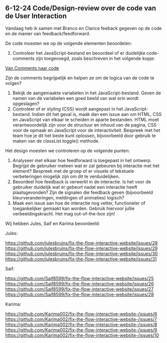## 6-12-24 Code/Design-review over de code van de User Interaction

Vandaag heb ik samen met Branco en Clarice feeback gegeven op de code en de manier van feedback/feedforward.

De code moesten we op de volgende elementen beoordelen:
1. Controleer het JavaScript-bestand en beoordeel of er duidelijke code-comments zijn toegevoegd, zoals beschreven in het volgende kopje:

[Van Comments naar code](https://github.com/fdnd-task/fix-the-flow-interactive-website/blob/main/docs/programming-user-interaction.md#van-comments-naar-code)

Zijn de comments begrijpelijk en helpen ze om de logica van de code te volgen?
1. Bekijk de aangemaakte variabelen in het JavaScript-bestand. Geven de namen van de variabelen een goed beeld van wat erin wordt opgeslagen?
1. Controleer of er styling (CSS) wordt aangepast in het JavaScript-bestand. Indien dit het geval is, maak dan een issue aan om HTML, CSS en JavaScript van elkaar te scheiden in aparte bestanden. HTML moet verantwoordelijk zijn voor de structuur en inhoud van de pagina, CSS voor de opmaak en JavaScript voor de interactiviteit. Bespreek met het team hoe je dit het beste kunt oplossen, bijvoorbeeld door gebruik te maken van de classList.toggle() methode.

Het design moesten we controleren op de volgende punten:
1. Analyseer met elkaar hoe feedforward is toegepast in het ontwerp. Begrijpt de gebruiker meteen wat er zal gebeuren bij interactie met het element? Bespreek met de groep of er visuele of tekstuele verbeteringen mogelijk zijn om dit te verduidelijken.
1. Beoordeel hoe feedback is verwerkt in de interactie. Is het voor de gebruiker duidelijk wat er gebeurt nadat een interactie heeft plaatsgevonden? Zijn de signalen die feedback geven (bijvoorbeeld kleurveranderingen, meldingen of animaties) logisch?
1. Maak een issue aan hoe de interactie nog vetter, functioneler of toegankelijker gemaakt kan worden. Gebruik hiervoor jullie verbeeldingskracht. Het mag out-of-the-box zijn!

Wij hebben Jules, Saif en Karima beoordeeld:


Jules:

https://github.com/julesbruins/fix-the-flow-interactive-website/issues/28 https://github.com/julesbruins/fix-the-flow-interactive-website/issues/29 https://github.com/julesbruins/fix-the-flow-interactive-website/issues/30 https://github.com/julesbruins/fix-the-flow-interactive-website/issues/31

Saif:

https://github.com/Saif8599/fix-the-flow-interactive-website/issues/25 https://github.com/Saif8599/fix-the-flow-interactive-website/issues/26 https://github.com/Saif8599/fix-the-flow-interactive-website/issues/27 https://github.com/Saif8599/fix-the-flow-interactive-website/issues/28

Karima:

https://github.com/Karima002/fix-the-flow-interactive-website-/issues/6 https://github.com/Karima002/fix-the-flow-interactive-website-/issues/7 https://github.com/Karima002/fix-the-flow-interactive-website-/issues/8 https://github.com/Karima002/fix-the-flow-interactive-website-/issues/9 https://github.com/Karima002/fix-the-flow-interactive-website-/issues/10